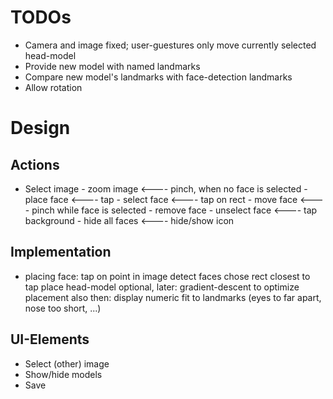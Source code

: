 #  TODOs


- Camera and image fixed; user-guestures only move currently selected head-model
- Provide new model with named landmarks
- Compare new model's landmarks with face-detection landmarks
- Allow rotation


# Design

## Actions

- Select image
        - zoom image            <---- pinch,         when no face is selected
        - place face            <---- tap
        - select face           <---- tap on rect
                - move face     <---- pinch         while face is selected
                - remove face
        - unselect face         <---- tap background 
        - hide all faces        <---- hide/show icon
    
## Implementation

- placing face: 
    tap on point in image
        detect faces
        chose rect closest to tap
        place head-model
        optional, later: gradient-descent to optimize placement
                        also then: display numeric fit to landmarks (eyes to far apart, nose too short, ...)


## UI-Elements

- Select (other) image
- Show/hide models
- Save
